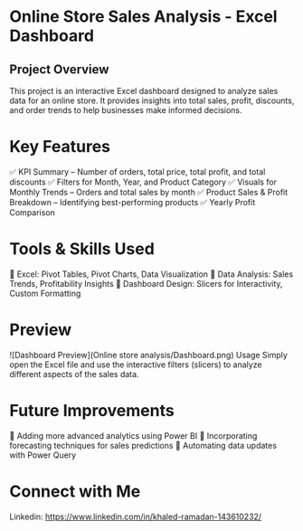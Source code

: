 # Online Store Sales Analysis - Excel Dashboard
## Project Overview
This project is an interactive Excel dashboard designed to analyze sales data for an online store. It provides insights into total sales, profit, discounts, and order trends to help businesses make informed decisions.

# Key Features
✅ KPI Summary – Number of orders, total price, total profit, and total discounts
✅ Filters for Month, Year, and Product Category
✅ Visuals for Monthly Trends – Orders and total sales by month
✅ Product Sales & Profit Breakdown – Identifying best-performing products
✅ Yearly Profit Comparison

# Tools & Skills Used
📌 Excel: Pivot Tables, Pivot Charts, Data Visualization
📌 Data Analysis: Sales Trends, Profitability Insights
📌 Dashboard Design: Slicers for Interactivity, Custom Formatting

# Preview
![Dashboard Preview](Online store analysis/Dashboard.png)
Usage
Simply open the Excel file and use the interactive filters (slicers) to analyze different aspects of the sales data.

# Future Improvements
🔹 Adding more advanced analytics using Power BI
🔹 Incorporating forecasting techniques for sales predictions
🔹 Automating data updates with Power Query

# Connect with Me
Linkedin: https://www.linkedin.com/in/khaled-ramadan-143610232/
